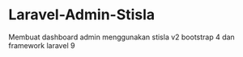 # Laravel-Admin-Stisla
Membuat dashboard admin menggunakan stisla v2 bootstrap 4 dan framework laravel 9 
